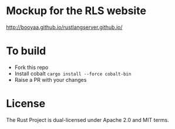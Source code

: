 # Mockup for the RLS website

http://booyaa.github.io/rustlangserver.github.io/

# To build

- Fork this repo
- Install cobalt `cargo install --force cobalt-bin`
- Raise a PR with your changes

# License 

The Rust Project is dual-licensed under Apache 2.0 and MIT
terms.